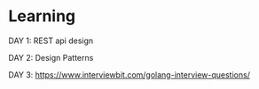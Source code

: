 # Learning
DAY 1: REST api design

DAY 2: Design Patterns

DAY 3: https://www.interviewbit.com/golang-interview-questions/

